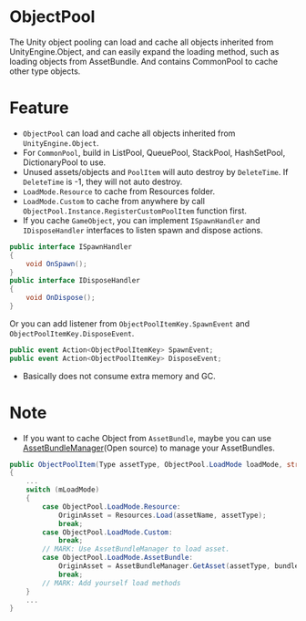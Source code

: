 # ObjectPool
The Unity object pooling can load and cache all objects inherited from UnityEngine.Object, and can easily expand the loading method, such as loading objects from AssetBundle. 
And contains CommonPool to cache other type objects.

# Feature
* `ObjectPool` can load and cache all objects inherited from `UnityEngine.Object`.
* For `CommonPool`, build in ListPool, QueuePool, StackPool, HashSetPool, DictionaryPool to use.
* Unused assets/objects and `PoolItem` will auto destroy by `DeleteTime`. If `DeleteTime` is -1, they will not auto destroy.
* `LoadMode.Resource` to cache from Resources folder.
* `LoadMode.Custom` to cache from anywhere by call `ObjectPool.Instance.RegisterCustomPoolItem` function first.
* If you cache `GameObject`, you can implement `ISpawnHandler` and `IDisposeHandler` interfaces to listen spawn and dispose actions.
```c#
public interface ISpawnHandler
{
    void OnSpawn();
}
public interface IDisposeHandler
{
    void OnDispose();
}
```
Or you can add listener from `ObjectPoolItemKey.SpawnEvent` and `ObjectPoolItemKey.DisposeEvent`.
```c#
public event Action<ObjectPoolItemKey> SpawnEvent;
public event Action<ObjectPoolItemKey> DisposeEvent;
```
* Basically does not consume extra memory and GC.

# Note
* If you want to cache Object from `AssetBundle`, maybe you can use [AssetBundleManager](https://github.com/Mr-sB/AssetBundleManager)(Open source) to manage your AssetBundles.
```c#
public ObjectPoolItem(Type assetType, ObjectPool.LoadMode loadMode, string bundleName, string assetName, DeleteTime deleteTime) : base(deleteTime)
{
    ...
    switch (mLoadMode)
    {
        case ObjectPool.LoadMode.Resource:
            OriginAsset = Resources.Load(assetName, assetType);
            break;
        case ObjectPool.LoadMode.Custom:
            break;
        // MARK: Use AssetBundleManager to load asset.
        case ObjectPool.LoadMode.AssetBundle:
            OriginAsset = AssetBundleManager.GetAsset(assetType, bundleName, assetName);
            break;
        // MARK: Add yourself load methods
    }
    ...
}
```
